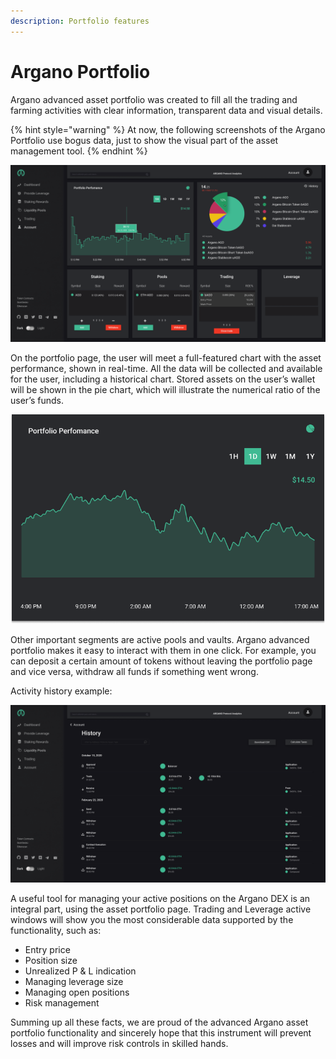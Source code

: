 ```yaml
---
description: Portfolio features
---
```


# Argano Portfolio

Argano advanced asset portfolio was created to fill all the trading and farming activities with clear information, transparent data and visual details.

{% hint style="warning" %}
At now, the following screenshots of the Argano Portfolio use bogus data, just to show the visual part of the asset management tool.
{% endhint %}

![](.gitbook/assets/account.png)

On the portfolio page, the user will meet a full-featured chart with the asset performance, shown in real-time. All the data will be collected and available for the user, including a historical chart. Stored assets on the user’s wallet will be shown in the pie chart, which will illustrate the numerical ratio of the user’s funds.

![](.gitbook/assets/portfolio-perfomance-1d.png)

Other important segments are active pools and vaults. Argano advanced portfolio makes it easy to interact with them in one click. For example, you can deposit a certain amount of tokens without leaving the portfolio page and vice versa, withdraw all funds if something went wrong.

Activity history example:

![](.gitbook/assets/history.png)

A useful tool for managing your active positions on the Argano DEX is an integral part, using the asset portfolio page. Trading and Leverage active windows will show you the most considerable data supported by the functionality, such as:

* Entry price
* Position size
* Unrealized P & L indication
* Managing leverage size
* Managing open positions
* Risk management

Summing up all these facts, we are proud of the advanced Argano asset portfolio functionality and sincerely hope that this instrument will prevent losses and will improve risk controls in skilled hands.  


